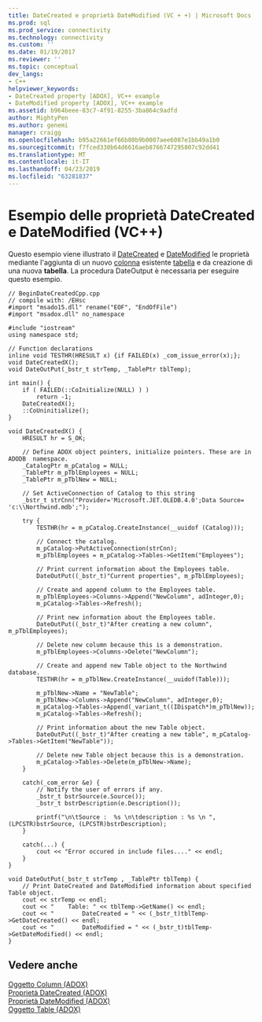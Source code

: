 ```yaml
---
title: DateCreated e proprietà DateModified (VC + +) | Microsoft Docs
ms.prod: sql
ms.prod_service: connectivity
ms.technology: connectivity
ms.custom: ''
ms.date: 01/19/2017
ms.reviewer: ''
ms.topic: conceptual
dev_langs:
- C++
helpviewer_keywords:
- DateCreated property [ADOX], VC++ example
- DateModified property [ADOX], VC++ example
ms.assetid: b964beee-83c7-4f91-8255-3ba864c9adfd
author: MightyPen
ms.author: genemi
manager: craigg
ms.openlocfilehash: b95a22661ef66b80b9b0007aee6087e1bb49a1b0
ms.sourcegitcommit: f7fced330b64d6616aeb8766747295807c92dd41
ms.translationtype: MT
ms.contentlocale: it-IT
ms.lasthandoff: 04/23/2019
ms.locfileid: "63281837"
---
```

# <a name="datecreated-and-datemodified-properties-example-vc"></a>Esempio delle proprietà DateCreated e DateModified (VC++)
Questo esempio viene illustrato il [DateCreated](../../../ado/reference/adox-api/datecreated-property-adox.md) e [DateModified](../../../ado/reference/adox-api/datemodified-property-adox.md) le proprietà mediante l'aggiunta di un nuovo [colonna](../../../ado/reference/adox-api/column-object-adox.md) esistente [tabella](../../../ado/reference/adox-api/table-object-adox.md) e da creazione di una nuova **tabella**. La procedura DateOutput è necessaria per eseguire questo esempio.  
  
```  
// BeginDateCreatedCpp.cpp  
// compile with: /EHsc  
#import "msado15.dll" rename("EOF", "EndOfFile")  
#import "msadox.dll" no_namespace  
  
#include "iostream"  
using namespace std;  
  
// Function declarations  
inline void TESTHR(HRESULT x) {if FAILED(x) _com_issue_error(x);};  
void DateCreatedX();  
void DateOutPut(_bstr_t strTemp, _TablePtr tblTemp);  
  
int main() {  
    if ( FAILED(::CoInitialize(NULL) ) )  
        return -1;  
    DateCreatedX();  
    ::CoUninitialize();  
}  
  
void DateCreatedX() {  
    HRESULT hr = S_OK;  
  
    // Define ADOX object pointers, initialize pointers. These are in ADODB  namespace.  
    _CatalogPtr m_pCatalog = NULL;  
    _TablePtr m_pTblEmployees = NULL;  
    _TablePtr m_pTblNew = NULL;  
  
    // Set ActiveConnection of Catalog to this string  
    _bstr_t strCnn("Provider='Microsoft.JET.OLEDB.4.0';Data Source= 'c:\\Northwind.mdb';");  
  
    try {  
        TESTHR(hr = m_pCatalog.CreateInstance(__uuidof (Catalog)));  
  
        // Connect the catalog.  
        m_pCatalog->PutActiveConnection(strCnn);  
        m_pTblEmployees = m_pCatalog->Tables->GetItem("Employees");  
  
        // Print current information about the Employees table.  
        DateOutPut((_bstr_t)"Current properties", m_pTblEmployees);  
  
        // Create and append column to the Employees table.  
        m_pTblEmployees->Columns->Append("NewColumn", adInteger,0);  
        m_pCatalog->Tables->Refresh();  
  
        // Print new information about the Employees table.  
        DateOutPut((_bstr_t)"After creating a new column", m_pTblEmployees);  
  
        // Delete new column because this is a demonstration.  
        m_pTblEmployees->Columns->Delete("NewColumn");  
  
        // Create and append new Table object to the Northwind database.  
        TESTHR(hr = m_pTblNew.CreateInstance(__uuidof(Table)));  
  
        m_pTblNew->Name = "NewTable";  
        m_pTblNew->Columns->Append("NewColumn", adInteger,0);  
        m_pCatalog->Tables->Append(_variant_t((IDispatch*)m_pTblNew));  
        m_pCatalog->Tables->Refresh();  
  
        // Print information about the new Table object.  
        DateOutPut((_bstr_t)"After creating a new table", m_pCatalog->Tables->GetItem("NewTable"));  
  
        // Delete new Table object because this is a demonstration.  
        m_pCatalog->Tables->Delete(m_pTblNew->Name);  
    }  
  
    catch(_com_error &e) {  
        // Notify the user of errors if any.  
        _bstr_t bstrSource(e.Source());  
        _bstr_t bstrDescription(e.Description());  
  
        printf("\n\tSource :  %s \n\tdescription : %s \n ", (LPCSTR)bstrSource, (LPCSTR)bstrDescription);  
    }  
  
    catch(...) {  
        cout << "Error occured in include files...." << endl;  
    }  
}  
  
void DateOutPut(_bstr_t strTemp , _TablePtr tblTemp) {  
    // Print DateCreated and DateModified information about specified Table object.  
    cout << strTemp << endl;  
    cout << "    Table: " << tblTemp->GetName() << endl;  
    cout << "        DateCreated = " << (_bstr_t)tblTemp->GetDateCreated() << endl;  
    cout << "        DateModified = " << (_bstr_t)tblTemp->GetDateModified() << endl;  
}  
```  
  
## <a name="see-also"></a>Vedere anche  
 [Oggetto Column (ADOX)](../../../ado/reference/adox-api/column-object-adox.md)   
 [Proprietà DateCreated (ADOX)](../../../ado/reference/adox-api/datecreated-property-adox.md)   
 [Proprietà DateModified (ADOX)](../../../ado/reference/adox-api/datemodified-property-adox.md)   
 [Oggetto Table (ADOX)](../../../ado/reference/adox-api/table-object-adox.md)
